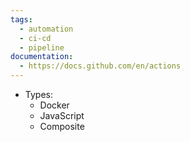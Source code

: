 ```yaml
---
tags:
  - automation
  - ci-cd
  - pipeline
documentation:
  - https://docs.github.com/en/actions
---
```

- Types:
	- Docker
	- JavaScript
	- Composite